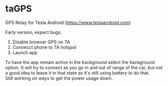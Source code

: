 # taGPS
GPS Relay for Tesla Android (https://www.teslaandroid.com)

Early version, expect bugs.

1. Disable browser GPS on TA
2. Connecct phone to TA hotspot
3. Launch app

To have the app remain active in the background select the background option.  It will try to connect as you go in and out
of range of the car, but not a good idea to leave it in that state as it's still using battery to do that.  
Still working on ways to get the power usage down.
